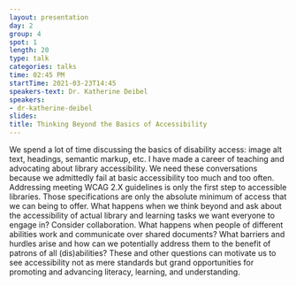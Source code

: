 ```yaml
---
layout: presentation
day: 2
group: 4
spot: 1
length: 20
type: talk
categories: talks
time: 02:45 PM
startTime: 2021-03-23T14:45
speakers-text: Dr. Katherine Deibel
speakers:
- dr-katherine-deibel
slides: 
title: Thinking Beyond the Basics of Accessibility
---
```

We spend a lot of time discussing the basics of disability access: image alt text, headings, semantic markup, etc. I have made a career of teaching and advocating about library accessibility. We need these conversations because we admittedly fail at basic accessibility too much and too often. Addressing meeting WCAG 2.X guidelines is only the first step to accessible libraries. Those specifications are only the absolute minimum of access that we can being to offer. What happens when we think beyond and ask about the accessibility of actual library and learning tasks we want everyone to engage in? Consider collaboration. What happens when people of different abilities work and communicate over shared documents? What barriers and hurdles arise and how can we potentially address them to the benefit of patrons of all (dis)abilities? These and other questions can motivate us to see accessibility not as mere standards but grand opportunities for promoting and advancing literacy, learning, and understanding.